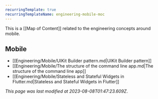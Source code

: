 ```yaml
---
recurringTemplate: true
recurringTemplateName: engineering-mobile-moc
---
```


This is a [[Map of Content]] related to the engineering concepts around mobile.

## Mobile

- [[Engineering/Mobile/UIKit Builder pattern.md|UIKit Builder pattern]]
- [[Engineering/Mobile/The structure of the command line app.md|The structure of the command line app]]
- [[Engineering/Mobile/Stateless and Stateful Widgets in Flutter.md|Stateless and Stateful Widgets in Flutter]]


*This page was last modified at 2023-08-08T01:47:23.609Z*.
